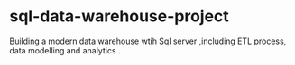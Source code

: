 # sql-data-warehouse-project
Building a modern data warehouse wtih Sql server ,including ETL process, data modelling and analytics . 
